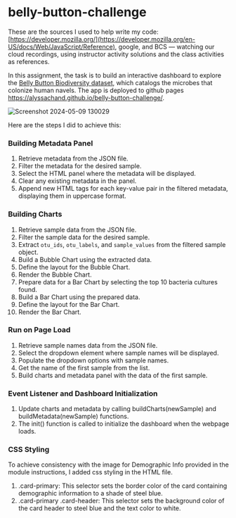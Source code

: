 # belly-button-challenge
These are the sources I used to help write my code: [https://developer.mozilla.org/](https://developer.mozilla.org/en-US/docs/Web/JavaScript/Reference), google, and BCS — watching our cloud recordings, using instructor activity solutions and the class activities as references.

In this assignment, the task is to build an interactive dashboard to explore the [Belly Button Biodiversity dataset](http://robdunnlab.com/projects/belly-button-biodiversity/), which catalogs the microbes that colonize human navels. The app is deployed to github pages https://alyssachand.github.io/belly-button-challenge/.

![Screenshot 2024-05-09 130029](https://github.com/AlyssaChand/belly-button-challenge/assets/151655013/8250bc94-9544-4fd4-be7b-48e6d5ef8df5)

Here are the steps I did to achieve this:

### Building Metadata Panel

1. Retrieve metadata from the JSON file.
2. Filter the metadata for the desired sample.
3. Select the HTML panel where the metadata will be displayed.
4. Clear any existing metadata in the panel.
5. Append new HTML tags for each key-value pair in the filtered metadata, displaying them in uppercase format.

### Building Charts

1. Retrieve sample data from the JSON file.
2. Filter the sample data for the desired sample.
3. Extract `otu_ids`, `otu_labels`, and `sample_values` from the filtered sample object.
4. Build a Bubble Chart using the extracted data.
5. Define the layout for the Bubble Chart.
6. Render the Bubble Chart.
7. Prepare data for a Bar Chart by selecting the top 10 bacteria cultures found.
8. Build a Bar Chart using the prepared data.
9. Define the layout for the Bar Chart.
10. Render the Bar Chart.

### Run on Page Load

1. Retrieve sample names data from the JSON file.
2. Select the dropdown element where sample names will be displayed.
3. Populate the dropdown options with sample names.
4. Get the name of the first sample from the list.
5. Build charts and metadata panel with the data of the first sample.

### Event Listener and Dashboard Initialization

1. Update charts and metadata by calling buildCharts(newSample) and buildMetadata(newSample) functions.
2. The init() function is called to initialize the dashboard when the webpage loads.

### CSS Styling

To achieve consistency with the image for Demographic Info provided in the module instructions, I added css styling in the HTML file.

1. .card-primary: This selector sets the border color of the card containing demographic information to a shade of steel blue.
2. .card-primary .card-header: This selector sets the background color of the card header to steel blue and the text color to white.



